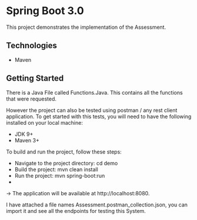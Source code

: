 # Spring Boot 3.0 
This project demonstrates the implementation of the Assessment.


## Technologies
* Maven


 
## Getting Started
There is a Java File called Functions.Java. This contains all the functions that were requested. 

However the project can also be tested using postman / any rest client application. 
To get started with this tests, you will need to have the following installed on your local machine:

* JDK 9+
* Maven 3+


To build and run the project, follow these steps:

* Navigate to the project directory: cd demo
* Build the project: mvn clean install
* Run the project: mvn spring-boot:run
* 
-> The application will be available at http://localhost:8080.

I have attached a file names Assessment.postman_collection.json, you can import it and see all the endpoints for testing this System. 

